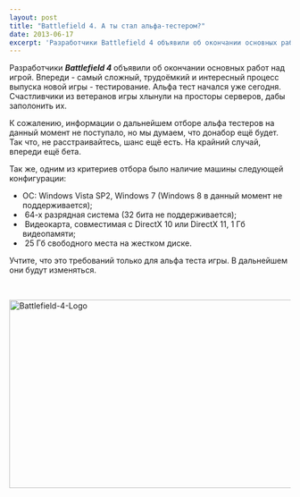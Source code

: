 ```yaml
---
layout: post
title: "Battlefield 4. А ты стал альфа-тестером?"
date: 2013-06-17
excerpt: 'Разработчики Battlefield 4 объявили об окончании основных работ над игрой. Впереди - самый сложный, трудоёмкий и интересный процесс выпуска новой игры - тестирование. Альфа тест начался уже сегодня. Счастливчики из ветеранов игры хлынули на просторы серверов, дабы заполонить их...'
---
```


Разработчики <strong><em>Battlefield 4</em> </strong>объявили об окончании основных работ над игрой. Впереди - самый сложный, трудоёмкий и интересный процесс выпуска новой игры - тестирование. Альфа тест начался уже сегодня. Счастливчики из ветеранов игры хлынули на просторы серверов, дабы заполонить их.

К сожалению, информации о дальнейшем отборе альфа тестеров на данный момент не поступало, но мы думаем, что донабор ещё будет. Так что, не расстраивайтесь, шанс ещё есть. На крайний случай, впереди ещё бета.

Так же, одним из критериев отбора было наличие машины следующей конфигурации:
<ul>
	<li>ОС: Windows Vista SP2, Windows 7 (Windows 8 в данный момент не поддерживается);</li>
	<li> 64-х разрядная система (32 бита не поддерживается);</li>
	<li> Видеокарта, совместимая с DirectX 10 или DirectX 11, 1 Гб видеопамяти;</li>
	<li> 25 Гб свободного места на жестком диске.</li>
</ul>
Учтите, что это требований только для альфа теста игры. В дальнейшем они будут изменяться.

&nbsp;

<a href="http://gamersoul.ru/wp-content/uploads/2013/04/Battlefield-4-Logo.jpg"><img class="size-full wp-image-2039 aligncenter" alt="Battlefield-4-Logo" src="http://gamersoul.ru/wp-content/uploads/2013/04/Battlefield-4-Logo.jpg" width="600" height="337" /></a>